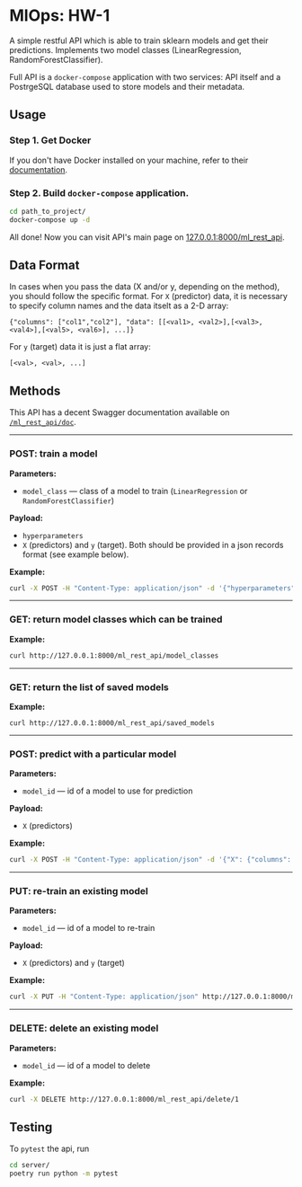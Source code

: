 # MlOps: HW-1

A simple restful API which is able to train sklearn models and get their predictions. Implements two model classes (LinearRegression, RandomForestClassifier).

Full API is a `docker-compose` application with two services: API itself and a PostrgeSQL database used to store models and their metadata.

## Usage

### Step 1. Get Docker

If you don't have Docker installed on your machine, refer to their [documentation](https://docs.docker.com/get-docker/).

### Step 2. Build `docker-compose` application.

```bash
cd path_to_project/
docker-compose up -d
```

All done! Now you can visit API's main page on [127.0.0.1:8000/ml_rest_api](http://127.0.0.1:8000/ml_rest_api).

## Data Format
In cases when you pass the data (X and/or y, depending on the method), you should follow the specific format. For `X` (predictor) data, it is necessary to specify column names and the data itselt as a 2-D array:

```
{"columns": ["col1","col2"], "data": [[<val1>, <val2>],[<val3>, <val4>],[<val5>, <val6>], ...]}
```

For `y` (target) data it is just a flat array:

```
[<val>, <val>, ...]
```

## Methods
This API has a decent Swagger documentation available on [`/ml_rest_api/doc`](http://127.0.0.1:8000/ml_rest_api/doc). 

___
### POST: train a model

**Parameters:**
- `model_class` &mdash; class of a model to train (`LinearRegression` or `RandomForestClassifier`)

**Payload:**
- `hyperparameters`
- `X` (predictors) and `y` (target). Both should be provided in a json records format (see example below).

**Example:**
```bash
curl -X POST -H "Content-Type: application/json" -d '{"hyperparameters": {}, "X": {"columns": ["c1","c2"], "data": [[1,3.0],[0,13.0],[-3,3.5]]}, "y": [1,2,3]}' http://127.0.0.1:8000/ml_rest_api/train/LinearRegression
```

___
### GET: return model classes which can be trained

**Example:**
```bash
curl http://127.0.0.1:8000/ml_rest_api/model_classes
```

___
### GET: return the list of saved models

**Example:**
```
curl http://127.0.0.1:8000/ml_rest_api/saved_models
```

___
### POST: predict with a particular model

**Parameters:**
- `model_id` &mdash; id of a model to use for prediction

**Payload:**
- `X` (predictors)

**Example:**
```bash
curl -X POST -H "Content-Type: application/json" -d '{"X": {"columns": ["c1","c2"], "data": [[1,3.0],[0,13.0],[-3,3.5]]}}' http://127.0.0.1:8000/ml_rest_api/predict/1
```

___
### PUT: re-train an existing model

**Parameters:**
- `model_id` &mdash; id of a model to re-train

**Payload:**
- `X` (predictors) and `y` (target)

**Example:**
```bash
curl -X PUT -H "Content-Type: application/json" http://127.0.0.1:8000/ml_rest_api/retrain/1 -d '{"X": {"columns": ["c1","c2"], "data": [[345,3222],[134,1003],[215,999]]}, "y": [10000,23335,34556]}'
```

___
### DELETE: delete an existing model

**Parameters:**
- `model_id` &mdash; id of a model to delete

**Example:**
```bash
curl -X DELETE http://127.0.0.1:8000/ml_rest_api/delete/1
```

## Testing

To `pytest` the api, run 

```bash
cd server/
poetry run python -m pytest
```